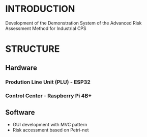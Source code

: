# INTRODUCTION
Development of the Demonstration System of the Advanced Risk Assessment Method for Industrial CPS

# STRUCTURE
## Hardware
### Prodution Line Unit (PLU) - ESP32
### Control Center - Raspberry Pi 4B+

## Software
- GUI development with MVC pattern
- Risk accessment based on Petri-net
